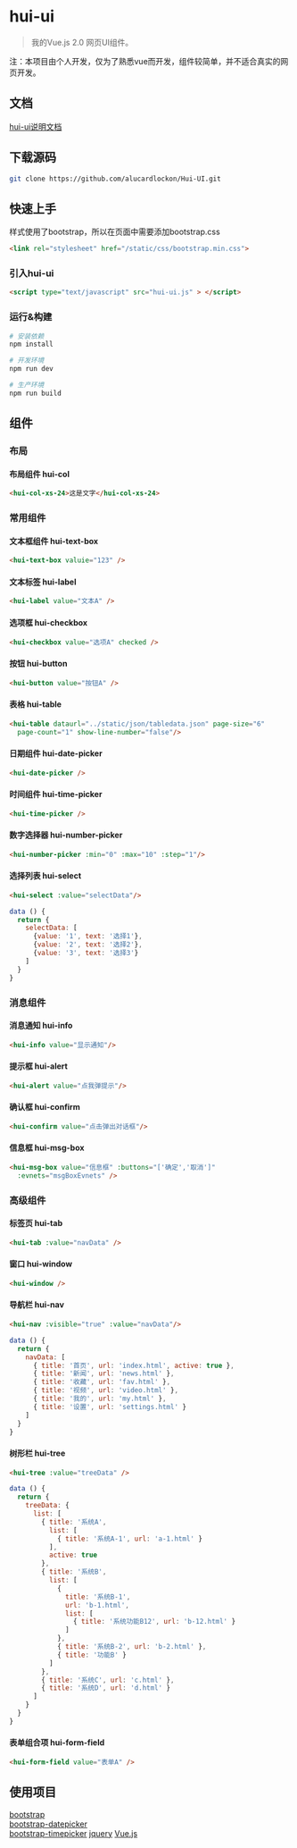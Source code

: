 # hui-ui

> 我的Vue.js 2.0 网页UI组件。

注：本项目由个人开发，仅为了熟悉vue而开发，组件较简单，并不适合真实的网页开发。  

## 文档

[hui-ui说明文档](docs/index.md)

## 下载源码

```bash
git clone https://github.com/alucardlockon/Hui-UI.git
```

## 快速上手
样式使用了bootstrap，所以在页面中需要添加bootstrap.css  

```html
<link rel="stylesheet" href="/static/css/bootstrap.min.css">
```

### 引入hui-ui

```html
<script type="text/javascript" src="hui-ui.js" > </script>  
```
### 运行&构建

``` bash
# 安装依赖
npm install

# 开发环境
npm run dev

# 生产环境
npm run build
```

## 组件
### 布局
#### 布局组件 hui-col

```html
<hui-col-xs-24>这是文字</hui-col-xs-24>
```

### 常用组件
#### 文本框组件 hui-text-box 

```html
<hui-text-box valuie="123" />
```

#### 文本标签 hui-label  

```html
<hui-label value="文本A" /> 
```

#### 选项框 hui-checkbox  

```html
<hui-checkbox value="选项A" checked />
```

#### 按钮 hui-button  

```html
<hui-button value="按钮A" />
```

#### 表格 hui-table  

```html
<hui-table dataurl="../static/json/tabledata.json" page-size="6"
  page-count="1" show-line-number="false"/>
```
  
#### 日期组件 hui-date-picker  

```html
<hui-date-picker />
```
  
#### 时间组件 hui-time-picker  

```html
<hui-time-picker />
```
  
#### 数字选择器 hui-number-picker  

```html
<hui-number-picker :min="0" :max="10" :step="1"/>
```
  
#### 选择列表 hui-select  

```html
<hui-select :value="selectData"/>
```

```javascript
data () {
  return {
    selectData: [
      {value: '1', text: '选择1'},
      {value: '2', text: '选择2'},
      {value: '3', text: '选择3'}
    ]
  }
}
```

### 消息组件
#### 消息通知 hui-info  

```html
<hui-info value="显示通知"/>
```
  
#### 提示框 hui-alert  

```html
<hui-alert value="点我弹提示"/>
```

#### 确认框 hui-confirm  

```html
<hui-confirm value="点击弹出对话框"/>
```

#### 信息框 hui-msg-box  

```html
<hui-msg-box value="信息框" :buttons="['确定','取消']"
  :evnets="msgBoxEvnets" />
```

### 高级组件
#### 标签页 hui-tab  

```html
<hui-tab :value="navData" />
```
 
#### 窗口 hui-window  

```html
<hui-window />
```

#### 导航栏 hui-nav  

```html
<hui-nav :visible="true" :value="navData"/>
```

```javascript
data () {
  return {
    navData: [
      { title: '首页', url: 'index.html', active: true },
      { title: '新闻', url: 'news.html' },
      { title: '收藏', url: 'fav.html' },
      { title: '视频', url: 'video.html' },
      { title: '我的', url: 'my.html' },
      { title: '设置', url: 'settings.html' }
    ]
  }
}
```

#### 树形栏 hui-tree  

```html
<hui-tree :value="treeData" />
```

```javascript
data () {
  return {
    treeData: {
      list: [
        { title: '系统A',
          list: [
            { title: '系统A-1', url: 'a-1.html' }
          ],
          active: true
        },
        { title: '系统B',
          list: [
            {
              title: '系统B-1',
              url: 'b-1.html',
              list: [
                { title: '系统功能B12', url: 'b-12.html' }
              ]
            },
            { title: '系统B-2', url: 'b-2.html' },
            { title: '功能B' }
          ]
        },
        { title: '系统C', url: 'c.html' },
        { title: '系统D', url: 'd.html' }
      ]
    }
  }
}
```

#### 表单组合项 hui-form-field  

```html
<hui-form-field value="表单A" />
```

## 使用项目
[bootstrap](https://github.com/twbs/bootstrap)  
[bootstrap-datepicker](https://github.com/uxsolutions/bootstrap-datepicker)   
[bootstrap-timepicker](https://github.com/jdewit/bootstrap-timepicker)
[jquery](https://github.com/jquery/jquery)
[Vue.js](https://github.com/vuejs/vue)
